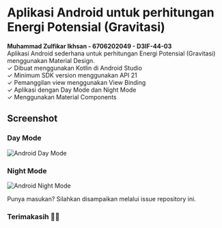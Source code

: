 # Aplikasi Android untuk perhitungan Energi Potensial (Gravitasi)
**Muhammad Zulfikar Ikhsan - 6706202049 - D3IF-44-03<br />**
Aplikasi Android sederhana untuk perhitungan Energi Potensial (Gravitasi) menggunakan Material Design.<br />
✓ Dibuat menggunakan Kotlin di Android Studio<br />
✓ Minimum SDK version menggunakan API 21<br />
✓ Pemanggilan view menggunakan View Binding<br />
✓ Aplikasi dengan Day Mode dan Night Mode<br />
✓ Menggunakan Material Components<br />

## Screenshot
### Day Mode
![Android Day Mode](https://user-images.githubusercontent.com/71245150/161165045-6d9aa9de-23bc-4356-983e-1e11b4f3ceb9.png)

### Night Mode
![Android Night Mode](https://user-images.githubusercontent.com/71245150/161165055-f318f515-0cd0-4fe9-b8d5-e873c076ab60.png)

Punya masukan? Silahkan disampaikan melalui issue repository ini.<br />
### Terimakasih 🙏🏻
